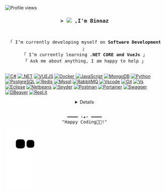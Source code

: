 <!-- Profile Views Counter -->
![Profile views](https://gpvc.arturio.dev/binnazcabuk)

<!-- Intro  -->
<h3 align="center">
        <samp>&gt;
               <img src="https://media.giphy.com/media/ujrj9aoOdNvXO/giphy.gif" width="70px"> ,I'm Binnaz</a> 
        </samp>
</h3>
<br>

<p align="center">
        <!-- Organisation  -->
        <samp>
                「 I’m currently developing myself on <b>Software Development</b> 」
                <br>
                「 I’m currently learning <b>.NET CORE and VueJs</b> 」
                <br>
                「 Ask me about anything, I am happy to help 」                
                <br>
                <br>
        </samp>
      </p>
        <!-- Programming Languages -->
        <!-- Code logo -->
     <p>   
    <a href=""><img alt="C#" src="https://img.shields.io/badge/c%23%20-%23239120.svg?&style=for-the-badge&logo=c-sharp&logoColor=white"></a>
    <a href=""><img alt=".NET" src="https://img.shields.io/badge/.net%20core-mediumslateblue?&style=for-the-badge&logo=.net&logoColor=white"></a>
    <a href=""><img alt="VUEJS" src="https://img.shields.io/badge/VUE-%2914334C?style=for-the-badge&logo=Vue.js&logoColor=white"></a>
    <a href=""><img alt="Docker" src="https://img.shields.io/badge/docker-%23007396.svg?&style=for-the-badge&logo=docker&logoColor=white"></a>
    <a href=""><img alt="JavaScript" src="https://img.shields.io/badge/javascript%20-%23F7DF1E.svg?&style=for-the-badge&logo=javascript&logoColor=black"></a>
    <a href=""><img alt="MongoDB" src="https://img.shields.io/badge/mongodb%20-%2343853D.svg?&style=for-the-badge&logo=mongodb&logoColor=white"></a>
    <a href=""><img alt="Python" src="https://img.shields.io/badge/python%20-%2314354C.svg?&style=for-the-badge&logo=python&logoColor=white"></a>
    <a href=""><img alt="PostgreSQL" src="https://img.shields.io/badge/postgresql-critical?&style=for-the-badge&logo=postgresql&logoColor=white"></a>
    <a href=""><img alt="Redis" src="https://img.shields.io/badge/redis%20-%23E34F26.svg?&style=for-the-badge&logo=redis&logoColor=white"></a>
    <a href=""><img alt="Mssql" src="https://img.shields.io/badge/MsSQL-gray?&style=for-the-badge&logo=Microsoft%20SQL%20Server&logoColor=white"></a>
    <a href=""><img alt="RabbitMQ" src="https://img.shields.io/badge/RABB%C4%B0TMQ-FF6C37?style=for-the-badge&logo=rabbitmq&logoColor=white"></a> 
    <a href=""><img alt="Vscode" src="https://img.shields.io/badge/visual%20studio%20code-dodgerblue?&style=for-the-badge&logo=visual-studio-code&logoColor=white"></a>
    <a href=""><img alt="Git" src="https://img.shields.io/badge/G%C4%B0T-tomato?&style=for-the-badge&logo=git&logoColor=white"></a>
    <a href=""><img alt="Vs" src="https://img.shields.io/badge/visual%20studio-dodgerblue?&style=for-the-badge&logo=visual-studio&logoColor=white"></a>
    <a href=""><img alt="Eclipse" src="https://img.shields.io/badge/eclipse-indigo?&style=for-the-badge&logo=eclipse&logoColor=white"></a>
    <a href=""><img alt="Netbeans" src="https://img.shields.io/badge/NetBeans%20-%23007ACC.svg?&style=for-the-badge&logo=Apache-NetBeans-IDE&logoColor=white"></a>
    <a href=""><img alt="Spyder" src="https://img.shields.io/badge/Spyder-gray?&style=for-the-badge&logo=spyder-IDE&logoColor=white"></a>
    <a href="#"><img alt="Postman" src="https://img.shields.io/badge/Postman-FF6C37?style=for-the-badge&logo=postman&logoColor=white"></a>
    <a href="#"><img alt="Portainer" src="https://img.shields.io/badge/portainer-%2314334C?style=for-the-badge&logo=portainer&logoColor=white"></a>
    <a href="#"><img alt="Swagger" src="https://img.shields.io/badge/swagger-%2914334C?style=for-the-badge&logo=swagger&logoColor=white"></a>
    <a href="#"><img alt="DBeaver" src="https://img.shields.io/badge/DBEAVER-a8834C?style=for-the-badge&logo=Dbeaver&logoColor=white"></a> 
    <a href="#"><img alt="Repl.it" src="https://img.shields.io/badge/Repl.it%20-%230D101E.svg?&style=for-the-badge&logo=Repl.it&logoColor=white"></a>
</p>

 <!-- Details Section-->
<details align="center"> 
    <br>
      <div align="center">
  <h1>🔥 GitHub Stats And Top Languages </h1>   
   </div>
<p align=center>
  <a href="">
    <img height=175 align="center" src="https://github-readme-stats.vercel.app/api/top-langs?username=binnazcabuk&layout=compact&hide=html%22%20alt=%22binnazcabuk" alt="binnazcabuk">
  </a>
  <a href="">    
  <img height=175 align="center" src="https://github-readme-stats.vercel.app/api?username=binnazcabuk&show_icons=true" />
  </a>
</p>
<br>
<p align='center'>
 <a href="https://binnazcabuk9.medium.com/"><img height="30" src="https://user-images.githubusercontent.com/34273337/115771715-f5507c00-a3b6-11eb-9295-3611ff835df3.png" title="Medium"></a>&nbsp;&nbsp;&nbsp;
 <a href="https://www.linkedin.com/in/binnaz-cabuk/"><img height="30" src="https://raw.githubusercontent.com/8bithemant/8bithemant/master/linkedin.png?raw=true" title="Linkedin"></a>&nbsp;&nbsp;&nbsp;
 <a href="mailto:binnazcabuk9@gmail.com"><img height="30" src="https://user-images.githubusercontent.com/34273337/115772352-ae16bb00-a3b7-11eb-848f-475858267f79.png" title="Gmail"></a>&nbsp;&nbsp;&nbsp;
 <a href="https://stackoverflow.com/users/11232255/binnaz-cabuk?tab=profile"><img height="30" src="https://user-images.githubusercontent.com/34273337/115774519-5ded2800-a3ba-11eb-9ed1-68ca5a58525e.png" title="Stack Overflow"></a>&nbsp;&nbsp;&nbsp;
 </p>
</details>
<br>
 
 
<!-- Footer -->
<samp>
    <p align="center">
        ════ ⋆★⋆ ════
        <br>
        "Happy Coding👨‍💻!"
    </p>
</samp>



<!-- Pinned Repositories -->
![snake svg](https://github.com/binnazcabuk/binnazcabuk/blob/output/github-contribution-grid-snake.svg)


<!--
**binnazcabuk/binnazcabuk** is a ✨ _special_ ✨ repository because its `README.md` (this file) appears on your GitHub profile.


Here are some ideas to get you started:

- 🔭 I’m currently working on ...
- 🌱 I’m currently learning ...
- 👯 I’m looking to collaborate on ...
- 🤔 I’m looking for help with ...
- 💬 Ask me about ...
- 📫 How to reach me: ...
- 😄 Pronouns: ...
- ⚡ Fun fact: ...
-->


